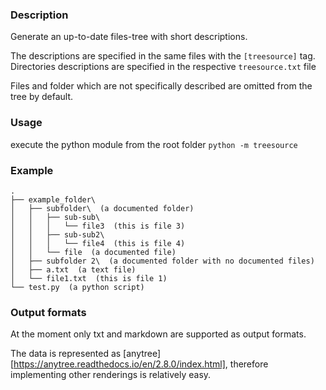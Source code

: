 ### Description
Generate an up-to-date files-tree with short descriptions.

The descriptions are specified in the same files with the `[treesource]` tag.
Directories descriptions are specified in the respective `treesource.txt` file

Files and folder which are not specifically described are omitted from the tree by default.

### Usage
execute the python module from the root folder `python -m treesource`

### Example
```
.
├── example_folder\
│   ├── subfolder\  (a documented folder)
│   │   ├── sub-sub\
│   │   │   └── file3  (this is file 3)
│   │   ├── sub-sub2\
│   │   │   └── file4  (this is file 4)
│   │   └── file  (a documented file)
│   ├── subfolder 2\  (a documented folder with no documented files)
│   ├── a.txt  (a text file)
│   └── file1.txt  (this is file 1)
└── test.py  (a python script)
```

### Output formats
At the moment only txt and markdown are supported as output formats.

The data is represented as [anytree][https://anytree.readthedocs.io/en/2.8.0/index.html], therefore implementing other renderings is relatively easy.
